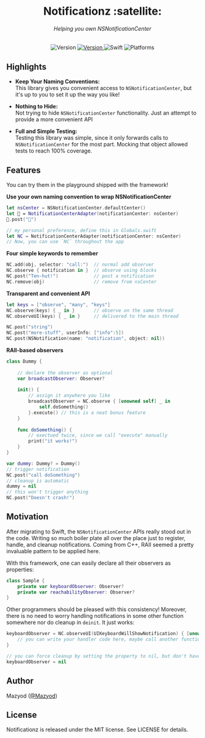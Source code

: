 
<h1 align="center">
  Notificationz :satellite:
<h6 align="center">
  Helping you own NSNotificationCenter
</h6>
</h1>

<p align="center">
  <img alt="Version" src="https://img.shields.io/badge/version-1.0.0-blue.svg" />
  <a alt="Travis CI" href="https://travis-ci.org/SwiftKitz/Notificationz">
    <img alt="Version" src="https://travis-ci.org/SwiftKitz/Notificationz.svg?branch=master" />
  </a>
  <img alt="Swift" src="https://img.shields.io/badge/swift-2.1-orange.svg" />
  <img alt="Platforms" src="https://img.shields.io/badge/platform-ios%20%7C%20osx%20%7C%20watchos%20%7C%20tvos-lightgrey.svg" />
</p>

## Highlights

+ __Keep Your Naming Conventions:__<br />
This library gives you convenient access to `NSNotificationCenter`, but it's up to you to set it up the way you like!

+ __Nothing to Hide:__<br />
Not trying to hide `NSNotificationCenter` functionality. Just an attempt to provide a more convenient API
  
+ __Full and Simple Testing:__<br />
Testing this library was simple, since it only forwards calls to `NSNotificationCenter` for the most part. Mocking that object allowed tests to reach 100% coverage.

## Features

You can try them in the playground shipped with the framework!

__Use your own naming convention to wrap NSNotificationCenter__

```swift
let nsCenter = NSNotificationCenter.defaultCenter()
let 📡 = NotificationCenterAdapter(notificationCenter: nsCenter)
📡.post("💃")

// my personal preference, define this in Globals.swift
let NC = NotificationCenterAdapter(notificationCenter: nsCenter)
// Now, you can use `NC` throughout the app
```

__Four simple keywords to remember__

```swift
NC.add(obj, selector: "call:")  // normal add observer
NC.observe { notification in }  // observe using blocks
NC.post("Ten-hut!")             // post a notification
NC.remove(obj)                  // remove from nsCenter
```

__Transparent and convenient API__

```swift
let keys = ["observe", "many", "keys"]
NC.observe(keys) { _ in }       // observe on the same thread
NC.observeUI(keys) { _ in }     // delivered to the main thread

NC.post("string")
NC.post("more-stuff", userInfo: ["info":5])
NC.post(NSNotification(name: "notification", object: nil))
```

__RAII-based observers__

```swift
class Dummy {
    
    // declare the observer as optional
    var broadcastObserver: Observer?
    
    init() {
        // assign it anywhere you like
        broadcastObserver = NC.observe { [unowned self] _ in
            self.doSomething()
        }.execute() // this is a neat bonus feature
    }
    
    func doSomething() {
        // exectued twice, since we call "execute" manually
        print("it works!")
    }
}

var dummy: Dummy? = Dummy()
// trigger notification
NC.post("call doSomething")
// cleanup is automatic
dummy = nil
// this won't trigger anything
NC.post("Doesn't crash!")
```

## Motivation

After migrating to Swift, the `NSNotificationCenter` APIs really stood out in the code. Writing so much boiler plate all over the place just to register, handle, and cleanup notifications. Coming from C++, RAII seemed a pretty invaluable pattern to be applied here.

With this framework, one can easily declare all their observers as properties:

```swift
class Sample {
    private var keyboardObserver: Observer?
    private var reachabilityObserver: Observer?
}
```

Other programmers should be pleased with this consistency! Moreover, there is no need to worry handling notifications in some other function somewhere nor do cleanup in `deinit`. It just works:

```swift
keyboardObserver = NC.observeUI(UIKeyboardWillShowNotification) { [unowned self] _ in
    // you can write your handler code here, maybe call another function
}

// you can force cleanup by setting the property to nil, but don't have to
keyboardObserver = nil
```

## Author

Mazyod ([@Mazyod](http://twitter.com/mazyod))

## License

Notificationz is released under the MIT license. See LICENSE for details.
